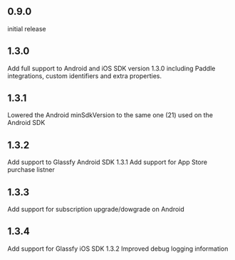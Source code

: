 ## 0.9.0

initial release

## 1.3.0

Add full support to Android and iOS SDK version 1.3.0 including Paddle integrations, custom identifiers and extra properties.

## 1.3.1

Lowered the Android minSdkVersion to the same one (21) used on the Android SDK

## 1.3.2

Add support to Glassfy Android SDK 1.3.1
Add support for App Store purchase listner

## 1.3.3

Add support for subscription upgrade/dowgrade on Android

## 1.3.4

Add support for Glassfy iOS SDK 1.3.2
Improved debug logging information
